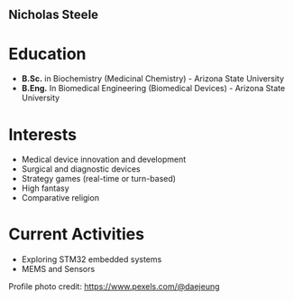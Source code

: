 ## Nicholas Steele
# Education
- **B.Sc.** in Biochemistry (Medicinal Chemistry) - Arizona State University
- **B.Eng.** In Biomedical Engineering (Biomedical Devices) - Arizona State University

# Interests
- Medical device innovation and development
- Surgical and diagnostic devices
- Strategy games (real-time or turn-based)
- High fantasy
- Comparative religion

# Current Activities
- Exploring STM32 embedded systems
- MEMS and Sensors


Profile photo credit: https://www.pexels.com/@daejeung
